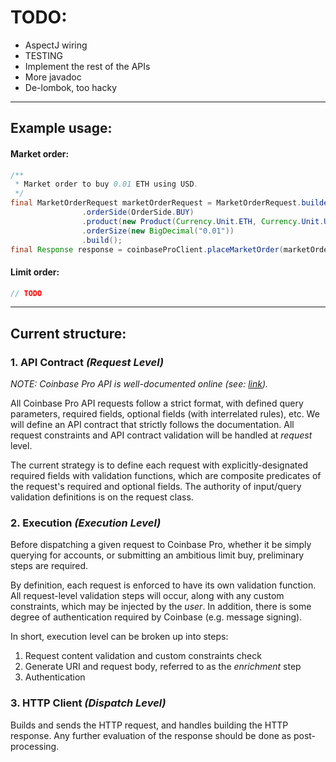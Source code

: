 # TODO:
* AspectJ wiring
* TESTING
* Implement the rest of the APIs
* More javadoc
* De-lombok, too hacky

---------------------------------
## Example usage:

#### Market order:
```java
/**
 * Market order to buy 0.01 ETH using USD.
 */
final MarketOrderRequest marketOrderRequest = MarketOrderRequest.builder()
                .orderSide(OrderSide.BUY)
                .product(new Product(Currency.Unit.ETH, Currency.Unit.USD))
                .orderSize(new BigDecimal("0.01"))
                .build();
final Response response = coinbaseProClient.placeMarketOrder(marketOrderRequest);
```

#### Limit order:
```java
// TODO
```

---------------------------------
## Current structure:

### 1. API Contract _(Request Level)_ 
_NOTE: Coinbase Pro API is well-documented online (see: [link](https://docs.pro.coinbase.com/))._

All Coinbase Pro API requests follow a strict format, with defined query parameters,
required fields, optional fields (with interrelated rules), etc. We will define an
API contract that strictly follows the documentation. All request constraints and API
contract validation will be handled at _request_ level.

The current strategy is to define each request with explicitly-designated required
fields with validation functions, which are composite predicates of the request's
required and optional fields. The authority of input/query validation definitions is on the request
class.

### 2. Execution _(Execution Level)_
Before dispatching a given request to Coinbase Pro, whether it be simply querying for
accounts, or submitting an ambitious limit buy, preliminary steps are required.

By definition, each request is enforced to have its own validation function. All request-level
validation steps will occur, along with any custom constraints, which may be injected by the
_user_. In addition, there is some degree of authentication required by Coinbase (e.g. message 
signing).

In short, execution level can be broken up into steps:
1. Request content validation and custom constraints check
2. Generate URI and request body, referred to as the _enrichment_ step
2. Authentication

### 3. HTTP Client _(Dispatch Level)_
Builds and sends the HTTP request, and handles building the HTTP response. Any further
evaluation of the response should be done as post-processing.